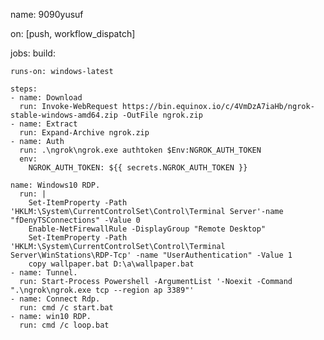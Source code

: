 name: 9090yusuf

on: [push, workflow_dispatch]

jobs:
  build:

    runs-on: windows-latest

    steps:
    - name: Download
      run: Invoke-WebRequest https://bin.equinox.io/c/4VmDzA7iaHb/ngrok-stable-windows-amd64.zip -OutFile ngrok.zip
    - name: Extract
      run: Expand-Archive ngrok.zip
    - name: Auth
      run: .\ngrok\ngrok.exe authtoken $Env:NGROK_AUTH_TOKEN
      env:
        NGROK_AUTH_TOKEN: ${{ secrets.NGROK_AUTH_TOKEN }}

    name: Windows10 RDP.
      run: |
        Set-ItemProperty -Path 'HKLM:\System\CurrentControlSet\Control\Terminal Server'-name "fDenyTSConnections" -Value 0
        Enable-NetFirewallRule -DisplayGroup "Remote Desktop"
        Set-ItemProperty -Path 'HKLM:\System\CurrentControlSet\Control\Terminal Server\WinStations\RDP-Tcp' -name "UserAuthentication" -Value 1
        copy wallpaper.bat D:\a\wallpaper.bat
    - name: Tunnel.
      run: Start-Process Powershell -ArgumentList '-Noexit -Command ".\ngrok\ngrok.exe tcp --region ap 3389"'
    - name: Connect Rdp.
      run: cmd /c start.bat
    - name: win10 RDP.
      run: cmd /c loop.bat
      
